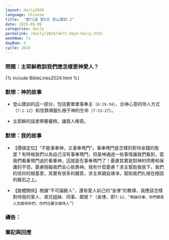 ```yaml
---
layout: daily2024
language: Chinese
title:  "第71週 第5天 登山寶訓 2"
date: 2025-05-09
categories: daily
permalink: /daily/2024/wk71-day5-daily.html
weekNum: 71
dayNum: 5
cycle: 2024
---
```


### 問題：主耶穌教訓我們應怎樣愛神愛人？

{% include BibleLinks2024.html %}

### 默想：神的故事 
+ 登山寶訓的這一部分，包括要單單事奉主（`6:19-34`）、合神心意的待人方式（`7:1-12`）和信靠順服扎根于神的生命（`7:13-27`）。

+ 主耶穌的話里帶著權柄，讓眾人稀奇。 

### 默想：我的故事 
+ 【價值定位】“不能事奉神，又事奉瑪門”。事奉瑪門是怎樣的對待金錢的態度？有時候我們以為自己沒有事奉瑪門，但是神通過一些事情讓我們看到，當我們看重瑪門過於看重神，這就是在事奉瑪門了！憂慮其實是對神的供應和保護的不信，憂慮阻礙我們全心依靠神。我有什麼憂慮？求主幫助我放下。我們的信仰的根基里，其實有很多的雜質，求主來親自煉凈，幫助我們扎根在穩固的磐石之上。

+ 【肢體關係】根據“不可論斷人”，還有愛人如己的“金律”的教導，我應該怎樣對待我的家人、弟兄姐妹、同事、鄰居？（金律，即`7:12，“無論何事，你們願意人怎樣待你們，你們也要怎樣待人”`） 

### 禱告：

### 筆記與回應

